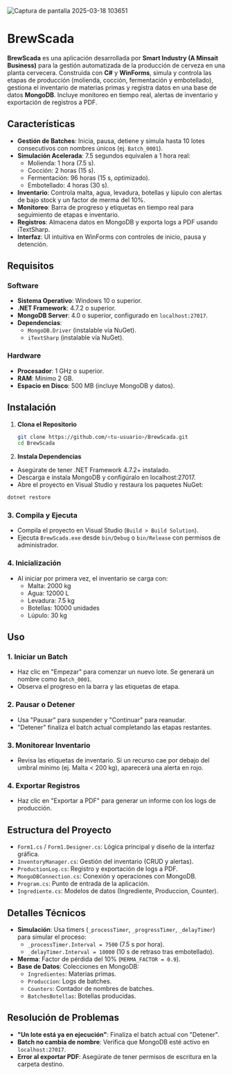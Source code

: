 ![Captura de pantalla 2025-03-18 103651](https://github.com/user-attachments/assets/c496dad3-c8b9-4ab3-ab88-47626490a8c2)
# BrewScada
**BrewScada** es una aplicación desarrollada por **Smart Industry (A Minsait Business)** para la gestión automatizada de la producción de cerveza en una planta cervecera. Construida con **C#** y **WinForms**, simula y controla las etapas de producción (molienda, cocción, fermentación y embotellado), gestiona el inventario de materias primas y registra datos en una base de datos **MongoDB**. Incluye monitoreo en tiempo real, alertas de inventario y exportación de registros a PDF.

## Características

- **Gestión de Batches**: Inicia, pausa, detiene y simula hasta 10 lotes consecutivos con nombres únicos (ej. `Batch_0001`).
- **Simulación Acelerada**: 7.5 segundos equivalen a 1 hora real:
  - Molienda: 1 hora (7.5 s).
  - Cocción: 2 horas (15 s).
  - Fermentación: 96 horas (15 s, optimizado).
  - Embotellado: 4 horas (30 s).
- **Inventario**: Controla malta, agua, levadura, botellas y lúpulo con alertas de bajo stock y un factor de merma del 10%.
- **Monitoreo**: Barra de progreso y etiquetas en tiempo real para seguimiento de etapas e inventario.
- **Registros**: Almacena datos en MongoDB y exporta logs a PDF usando iTextSharp.
- **Interfaz**: UI intuitiva en WinForms con controles de inicio, pausa y detención.

## Requisitos

### Software
- **Sistema Operativo**: Windows 10 o superior.
- **.NET Framework**: 4.7.2 o superior.
- **MongoDB Server**: 4.0 o superior, configurado en `localhost:27017`.
- **Dependencias**:
  - `MongoDB.Driver` (instalable vía NuGet).
  - `iTextSharp` (instalable vía NuGet).

### Hardware
- **Procesador**: 1 GHz o superior.
- **RAM**: Mínimo 2 GB.
- **Espacio en Disco**: 500 MB (incluye MongoDB y datos).

## Instalación

1. **Clona el Repositorio**
   ```bash
   git clone https://github.com/<tu-usuario>/BrewScada.git
   cd BrewScada

2. **Instala Dependencias**
- Asegúrate de tener .NET Framework 4.7.2+ instalado.
- Descarga e instala MongoDB y configúralo en localhost:27017.
- Abre el proyecto en Visual Studio y restaura los paquetes NuGet:
```bash
dotnet restore
```
### 3. Compila y Ejecuta
- Compila el proyecto en Visual Studio (`Build > Build Solution`).
- Ejecuta `BrewScada.exe` desde `bin/Debug` o `bin/Release` con permisos de administrador.

### 4. Inicialización
- Al iniciar por primera vez, el inventario se carga con:
  - Malta: 2000 kg
  - Agua: 12000 L
  - Levadura: 7.5 kg
  - Botellas: 10000 unidades
  - Lúpulo: 30 kg

## Uso

### 1. Iniciar un Batch
- Haz clic en "Empezar" para comenzar un nuevo lote. Se generará un nombre como `Batch_0001`.
- Observa el progreso en la barra y las etiquetas de etapa.

### 2. Pausar o Detener
- Usa "Pausar" para suspender y "Continuar" para reanudar.
- "Detener" finaliza el batch actual completando las etapas restantes.

### 3. Monitorear Inventario
- Revisa las etiquetas de inventario. Si un recurso cae por debajo del umbral mínimo (ej. Malta < 200 kg), aparecerá una alerta en rojo.

### 4. Exportar Registros
- Haz clic en "Exportar a PDF" para generar un informe con los logs de producción.

## Estructura del Proyecto
- `Form1.cs` / `Form1.Designer.cs`: Lógica principal y diseño de la interfaz gráfica.
- `InventoryManager.cs`: Gestión del inventario (CRUD y alertas).
- `ProductionLog.cs`: Registro y exportación de logs a PDF.
- `MongoDBConnection.cs`: Conexión y operaciones con MongoDB.
- `Program.cs`: Punto de entrada de la aplicación.
- `Ingrediente.cs`: Modelos de datos (Ingrediente, Produccion, Counter).

## Detalles Técnicos
- **Simulación**: Usa timers (`_processTimer`, `_progressTimer`, `_delayTimer`) para simular el proceso:
  - `_processTimer.Interval = 7500` (7.5 s por hora).
  - `_delayTimer.Interval = 10000` (10 s de retraso tras embotellado).
- **Merma**: Factor de pérdida del 10% (`MERMA_FACTOR = 0.9`).
- **Base de Datos**: Colecciones en MongoDB:
  - `Ingredientes`: Materias primas.
  - `Produccion`: Logs de batches.
  - `Counters`: Contador de nombres de batches.
  - `BatchesBotellas`: Botellas producidas.

## Resolución de Problemas
- **"Un lote está ya en ejecución"**: Finaliza el batch actual con "Detener".
- **Batch no cambia de nombre**: Verifica que MongoDB esté activo en `localhost:27017`.
- **Error al exportar PDF**: Asegúrate de tener permisos de escritura en la carpeta destino.
